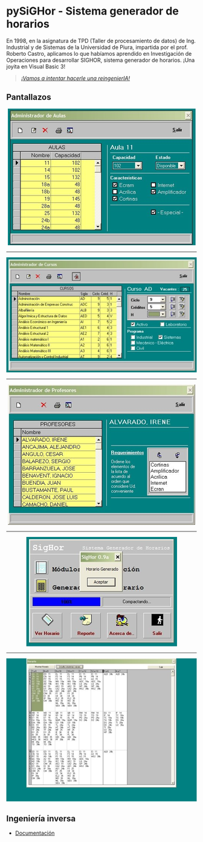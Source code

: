 # pySiGHor - Sistema generador de horarios

En 1998, en la asignatura de TPD (Taller de procesamiento de datos) de Ing. Industrial y de Sistemas de la Universidad de Piura, impartida por el prof. Roberto Castro, aplicamos lo que habíamos aprendido en Investigación de Operaciones para desarrollar SIGHOR, sistema generador de horarios. ¡Una joyita en Visual Basic 3!

> *[¡Vamos a intentar hacerle una reingenierIA!](/RUP.md)*

## Pantallazos

<div align=center>

![](/images/F8zDugwX0AArV7H.jpeg)

---

![](/images/F8zDzlZXQAAe-o8.jpeg)

---

![](/images/F8zDw0CWEAADw8U.jpeg)

---

![](/images/F8zD4afXAAIsnGn.jpeg)

---

![](/images/F8zD2blXAAArega.jpeg)

</div>

## Ingeniería inversa

- [Documentación](/reverseEngineering.md)